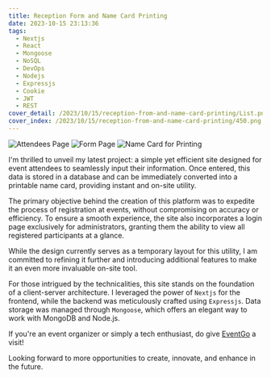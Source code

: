 ```yaml
---
title: Reception Form and Name Card Printing
date: 2023-10-15 23:13:36
tags:
  - Nextjs
  - React
  - Mongoose
  - NoSQL
  - DevOps
  - Nodejs
  - Expressjs
  - Cookie
  - JWT
  - REST
cover_detail: /2023/10/15/reception-from-and-name-card-printing/List.png
cover_index: /2023/10/15/reception-from-and-name-card-printing/450.png
---
```


![Attendees Page](List.png)
![Form Page](UI.png)
![Name Card for Printing](name-card-example.png)

I'm thrilled to unveil my latest project: a simple yet efficient site designed for event attendees to seamlessly input their information. Once entered, this data is stored in a database and can be immediately converted into a printable name card, providing instant and on-site utility.

The primary objective behind the creation of this platform was to expedite the process of registration at events, without compromising on accuracy or efficiency. To ensure a smooth experience, the site also incorporates a login page exclusively for administrators, granting them the ability to view all registered participants at a glance.

While the design currently serves as a temporary layout for this utility, I am committed to refining it further and introducing additional features to make it an even more invaluable on-site tool.

For those intrigued by the technicalities, this site stands on the foundation of a client-server architecture. I leveraged the power of `Nextjs` for the frontend, while the backend was meticulously crafted using `Expressjs`. Data storage was managed through `Mongoose`, which offers an elegant way to work with MongoDB and Node.js.

If you're an event organizer or simply a tech enthusiast, do give [EventGo](https://evtgo.mr-leaves.com/) a visit!

Looking forward to more opportunities to create, innovate, and enhance in the future.

